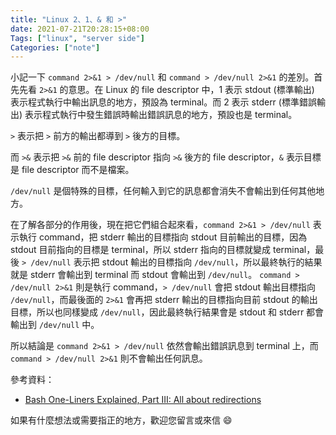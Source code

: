 ```yaml
---
title: "Linux 2、1、& 和 >"
date: 2021-07-21T20:28:15+08:00
Tags: ["linux", "server side"]
Categories: ["note"]
---
```


小記一下 `command 2>&1 > /dev/null` 和 `command > /dev/null 2>&1` 的差別。首先先看 `2>&1` 的意思。在 Linux 的 file descriptor 中，1 表示 stdout (標準輸出) 表示程式執行中輸出訊息的地方，預設為 terminal。而 2 表示 stderr (標準錯誤輸出) 表示程式執行中發生錯誤時輸出錯誤訊息的地方，預設也是 terminal。

`>` 表示把 `>` 前方的輸出都導到 `>` 後方的目標。

而 `>&` 表示把 `>&` 前的 file descriptor 指向 `>&` 後方的 file descriptor，`&` 表示目標是 file descriptor 而不是檔案。

`/dev/null` 是個特殊的目標，任何輸入到它的訊息都會消失不會輸出到任何其他地方。

在了解各部分的作用後，現在把它們組合起來看，`command 2>&1 > /dev/null` 表示執行 command，把 stderr 輸出的目標指向 stdout 目前輸出的目標，因為 stdout 目前指向的目標是 terminal，所以 stderr 指向的目標就變成 terminal，最後 `> /dev/null` 表示把 stdout 輸出的目標指向 `/dev/null`，所以最終執行的結果就是 stderr 會輸出到 terminal 而 stdout 會輸出到 `/dev/null`。
`command > /dev/null 2>&1` 則是執行 command，`> /dev/null` 會把 stdout 輸出目標指向 `/dev/null`，而最後面的 `2>&1` 會再把 stderr 輸出的目標指向目前 stdout 的輸出目標，所以也同樣變成 `/dev/null`，因此最終執行結果會是 stdout 和 stderr 都會輸出到 `/dev/null` 中。

所以結論是 `command 2>&1 > /dev/null` 依然會輸出錯誤訊息到 terminal 上，而 `command > /dev/null 2>&1` 則不會輸出任何訊息。

參考資料：
- [Bash One-Liners Explained, Part III: All about redirections](https://catonmat.net/bash-one-liners-explained-part-three)

如果有什麼想法或需要指正的地方，歡迎您留言或來信 😄